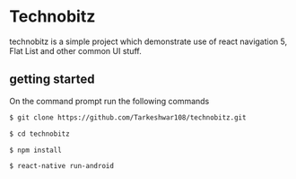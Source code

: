 # Technobitz

technobitz is a simple project which demonstrate use of react navigation 5, Flat List and other common UI stuff.

## getting started

On the command prompt run the following commands

```bash
$ git clone https://github.com/Tarkeshwar108/technobitz.git

$ cd technobitz

$ npm install

$ react-native run-android
```
